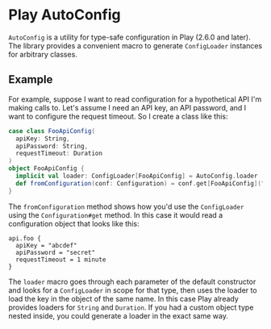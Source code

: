 # Play AutoConfig

`AutoConfig` is a utility for type-safe configuration in Play (2.6.0 and later). The library provides a convenient macro to generate `ConfigLoader` instances for arbitrary classes.

## Example

For example, suppose I want to read configuration for a hypothetical API I'm making calls to. Let's assume I need an API key, an API password, and I want to configure the request timeout. So I create a class like this:

```scala
case class FooApiConfig(
  apiKey: String,
  apiPassword: String,
  requestTimeout: Duration
)
object FooApiConfig {
  implicit val loader: ConfigLoader[FooApiConfig] = AutoConfig.loader
  def fromConfiguration(conf: Configuration) = conf.get[FooApiConfig]("api.foo")
}
```

The `fromConfiguration` method shows how you'd use the `ConfigLoader` using the `Configuration#get` method. In this case it would read a configuration object that looks like this:

```
api.foo {
  apiKey = "abcdef"
  apiPassword = "secret"
  requestTimeout = 1 minute
}
```

The `loader` macro goes through each parameter of the default constructor and looks for a `ConfigLoader` in scope for that type, then uses the loader to load the key in the object of the same name. In this case Play already provides loaders for `String` and `Duration`. If you had a custom object type nested inside, you could generate a loader in the exact same way.
